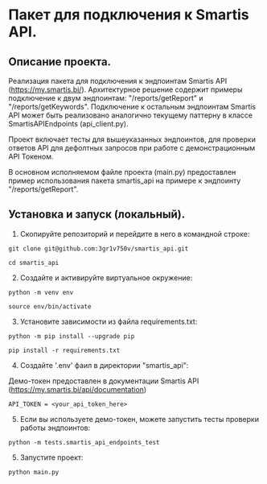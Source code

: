 # Пакет для подключения к Smartis API.

## Описание проекта.
Реализация пакета для подключения к эндпоинтам Smartis API (https://my.smartis.bi/). Архитектурное решение
содержит примеры подключение к двум эндпоинтам: "/reports/getReport" и 
"/reports/getKeywords". Подключение к остальным эндпоинтам Smartis API может
быть реализовано аналогично текущему паттерну в классе SmartisAPIEndpoints (api_client.py).

Проект включает тесты для вышеуказанных эндпоинтов, для проверки ответов API
для дефолтных запросов при работе с демонстрационным API Токеном.

В основном исполняемом файле проекта (main.py) предоставлен пример использования
пакета smartis_api на примере к эндпоинту "/reports/getReport".

## Установка и запуск (локальный).

1. Скопируйте репозиторий и перейдите в него в командной строке:

```
git clone git@github.com:3gr1v750v/smartis_api.git
```

```
cd smartis_api
```

2. Создайте и активируйте виртуальное окружение:

```
python -m venv env
```

```
source env/bin/activate
```

3. Установите зависимости из файла requirements.txt:

```
python -m pip install --upgrade pip
```

```
pip install -r requirements.txt
```

4. Создайте '.env' фаил в директории "smartis_api":

Демо-токен предоставлен в  документации Smartis API (https://my.smartis.bi/api/documentation)

```
API_TOKEN = <your_api_token_here>
```

5. Если вы используете демо-токен, можете запустить тесты проверки работы эндпоинтов:

```
python -m tests.smartis_api_endpoints_test
```

5. Запустите проект:

```
python main.py
```